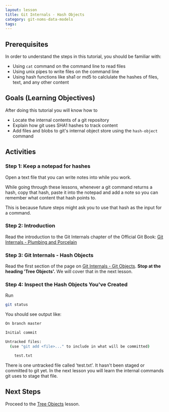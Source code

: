 ```yaml
---
layout: lesson
title: Git Internals - Hash Objects
category: git-noms-data-models
tags:
---
```


## Prerequisites

In order to understand the steps in this tutorial, you should be familiar with:

* Using `cat` command on the command line to read files
* Using unix pipes to write files on the command line
* Using hash functions like sha1 or md5 to calclulate the hashes of files, text, and any other content

## Goals (Learning Objectives)

After doing this tutorial you will know how to

* Locate the internal contents of a git repository
* Explain how git uses SHA1 hashes to track content
* Add files and blobs to git's internal object store using the `hash-object` command


## Activities

### Step 1: Keep a notepad for hashes

Open a text file that you can write notes into while you work.

While going through these lessons, whenever a git command returns a hash, copy that hash, paste it into the notepad and add a note so you can remember what content that hash points to.

This is because future steps might ask you to use that hash as the input for a command.

### Step 2: Introduction

Read the introduction to the Git Internals chapter of the Official Git Book:
[Git Internals - Plumbing and Porcelain](https://git-scm.com/book/en/v2/Git-Internals-Plumbing-and-Porcelain)

### Step 3: Git Internals - Hash Objects

Read the first section of the page on [Git Internals - Git Objects](https://git-scm.com/book/en/v2/Git-Internals-Git-Objects). **Stop at the heading 'Tree Objects'.** We will cover that in the next lesson.

### Step 4: Inspect the Hash Objects You've Created

Run

```bash
git status
```
You should see output like:

```bash
On branch master

Initial commit

Untracked files:
  (use "git add <file>..." to include in what will be committed)

	test.txt
```

There is one untracked file called 'test.txt'.  It hasn't been staged or committed to git yet. In the next lesson you will learn the internal commands git uses to stage that file.

## Next Steps

Proceed to the [Tree Objects](../tree-objects) lesson.
